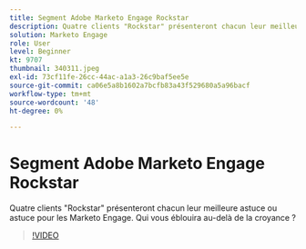 ```yaml
---
title: Segment Adobe Marketo Engage Rockstar
description: Quatre clients "Rockstar" présenteront chacun leur meilleure astuce ou astuce pour les Marketo Engage. Qui vous éblouira au-delà de la croyance ?
solution: Marketo Engage
role: User
level: Beginner
kt: 9707
thumbnail: 340311.jpeg
exl-id: 73cf11fe-26cc-44ac-a1a3-26c9baf5ee5e
source-git-commit: ca06e5a8b1602a7bcfb83a43f529680a5a96bacf
workflow-type: tm+mt
source-wordcount: '48'
ht-degree: 0%

---
```


# Segment Adobe Marketo Engage Rockstar

Quatre clients &quot;Rockstar&quot; présenteront chacun leur meilleure astuce ou astuce pour les Marketo Engage. Qui vous éblouira au-delà de la croyance ?

>[!VIDEO](https://video.tv.adobe.com/v/340311/?quality=12&learn=on)

